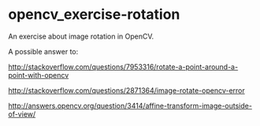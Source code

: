 opencv_exercise-rotation
========================

An exercise about image rotation in OpenCV.

A possible answer to:

http://stackoverflow.com/questions/7953316/rotate-a-point-around-a-point-with-opencv

http://stackoverflow.com/questions/2871364/image-rotate-opencv-error

http://answers.opencv.org/question/3414/affine-transform-image-outside-of-view/
